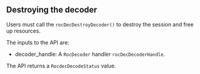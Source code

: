 ## Destroying the decoder
Users must call the `rocDecDestroyDecoder()` to destroy the session and free up resources.

The inputs to the API are:

* decoder_handle: A `RocDecoder` handler `rocDecDecoderHandle`.

The API returns a `RocdecDecodeStatus` value.
